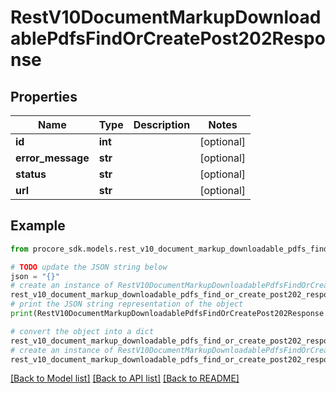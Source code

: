 # RestV10DocumentMarkupDownloadablePdfsFindOrCreatePost202Response


## Properties

Name | Type | Description | Notes
------------ | ------------- | ------------- | -------------
**id** | **int** |  | [optional] 
**error_message** | **str** |  | [optional] 
**status** | **str** |  | [optional] 
**url** | **str** |  | [optional] 

## Example

```python
from procore_sdk.models.rest_v10_document_markup_downloadable_pdfs_find_or_create_post202_response import RestV10DocumentMarkupDownloadablePdfsFindOrCreatePost202Response

# TODO update the JSON string below
json = "{}"
# create an instance of RestV10DocumentMarkupDownloadablePdfsFindOrCreatePost202Response from a JSON string
rest_v10_document_markup_downloadable_pdfs_find_or_create_post202_response_instance = RestV10DocumentMarkupDownloadablePdfsFindOrCreatePost202Response.from_json(json)
# print the JSON string representation of the object
print(RestV10DocumentMarkupDownloadablePdfsFindOrCreatePost202Response.to_json())

# convert the object into a dict
rest_v10_document_markup_downloadable_pdfs_find_or_create_post202_response_dict = rest_v10_document_markup_downloadable_pdfs_find_or_create_post202_response_instance.to_dict()
# create an instance of RestV10DocumentMarkupDownloadablePdfsFindOrCreatePost202Response from a dict
rest_v10_document_markup_downloadable_pdfs_find_or_create_post202_response_from_dict = RestV10DocumentMarkupDownloadablePdfsFindOrCreatePost202Response.from_dict(rest_v10_document_markup_downloadable_pdfs_find_or_create_post202_response_dict)
```
[[Back to Model list]](../README.md#documentation-for-models) [[Back to API list]](../README.md#documentation-for-api-endpoints) [[Back to README]](../README.md)


